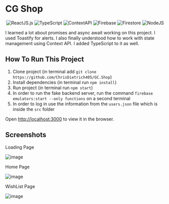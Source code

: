# CG Shop

<div align="center">
  <img src="https://img.shields.io/badge/ReactJS-17.0.2-green" alt="ReactJS.js">
  <img src="https://img.shields.io/badge/TypeScript-4.8.4-blue" alt="TypeScript">
  <img src="https://img.shields.io/badge/ContextAPI-red" alt="ContextAPI">
  <img src="https://img.shields.io/badge/Firebase" alt="Firebase">
  <img src="https://img.shields.io/badge/Firestore" alt="Firestore">
  <img src="https://img.shields.io/badge/NodeJS" alt="NodeJS">
</div>

I learned a lot about promises and async await working on this
project. I used Toastify for alerts. I also finally understood how
to work with state management using Context API. I added
TypeScript to it as well.

## How To Run This Project

1. Clone project (in terminal add `git clone https://github.com/ChrisDietrich405/GC.Shop`)
2. Install dependencies (in terminal run `npm install`)
3. Run project (in terminal run `npm start`)
4. In order to run the fake backend server, run the command `firebase emulators:start --only functions` on a second terminal
5. In order to log in use the information from the `users.json` file which is inside the `src` folder 


Open [http://localhost:3000](http://localhost:3000) to view it in the browser.


## Screenshots

Loading Page

![image](https://user-images.githubusercontent.com/70533870/132955620-46ff99b1-8e2b-4eb0-8ea8-7715166fb12e.png)

Home Page

![image](https://user-images.githubusercontent.com/70533870/132955522-c32a7d2a-b101-4c76-8502-7e3415edbe7b.png)

WishList Page

![image](https://user-images.githubusercontent.com/70533870/132955662-a5e038bd-86d6-4398-a3f5-e3c54e1fecd2.png)





